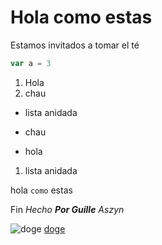 # Hola como estas

Estamos invitados a tomar el té

```javascript
var a = 3
```
1. Hola
2. chau
 - lista anidada

- chau
- hola
 1. lista anidada

hola ```como``` estas

Fin *Hecho **Por Guille** Aszyn*

![doge](https://upload.wikimedia.org/wikipedia/en/5/5f/Original_Doge_meme.jpg) [doge](http://google.com)
